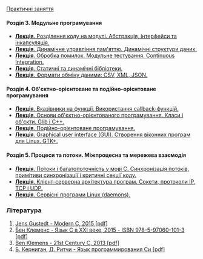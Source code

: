 [Практичні заняття](#)

#### Розділ 3. Модульне програмування

-   [__Лекція__. Розділення коду на модулі. Абстракція, інтерфейси та інкапсуляція.][modules]
-   [__Лекція__. Динамічне управління пам'яттю. Динамічні структури даних.][data_structs]
-   [__Лекція__. Обробка помилок. Модульне тестування. Continuous Integration.][testing]
-   [__Лекція__. Статичні та динамічні бібліотеки.][libs]
-   [__Лекція__. Формати обміну даними: CSV, XML, JSON.][data_formats]

#### Розділ 4. Об'єктно-орієнтоване та подійно-орієнтоване програмування

-   [__Лекція__. Вказівники на функції. Використання callback-функцій.][callbacks]
-   [__Лекція__. Основи об'єктно-орієнтованого програмування. Класи і об'єкти. Glib і C++.][oop]
-   [__Лекція__. Подійно-орієнтоване програмування.][events]
-   [__Лекція__. Graphical user interface (GUI). Створення віконних програм для Linux. GTK+.][gui]

#### Розділ 5. Процеси та потоки. Міжпроцесна та мережева взаємодія

-   [__Лекція__. Потоки і багатопоточність у мові С. Синхронізація потоків, примітиви синхронізації і критичні секції коду.][threads]
-   [__Лекція__. Клієнт-серверна архітектура програм. Сокети, протоколи IP, TCP i UDP.][networking]
-   [__Лекція__. Сервісні програми Linux (daemons).][daemons]

### Література

1.  [Jens Gustedt - Modern C, 2015 [pdf]](https://drive.google.com/file/d/0B2DT7H96sv8fUExoYzNlMFNLNDA/view?usp=sharing)
1.  [Бен Клеменс - Язык С в XXI веке, 2015 - ISBN 978-5-97060-101-3 [pdf]](https://drive.google.com/file/d/0B2DT7H96sv8feW5ZV29sd0ppNTg/view?usp=sharing)
1.  [Ben Klemens - 21st Century C, 2013 [pdf]](http://file.allitebooks.com/20150510/21st%20Century%20C.pdf)
1.  [Б. Керниган, Д. Ритчи - Язык программирования Си [pdf]](http://studrada.fpm.kpi.ua/archive/Kernigan,Pichi-C-programming.pdf)

  [modules]: https://docs.google.com/document/d/12MQg2N-yg3B2yUxehXieScg_y1K6rnbM-igkm_qbG1o/edit#
  [testing]: https://docs.google.com/document/d/1bBVm38PPY8b5iEE15Q0qFIJFusyhZzg25VdDczF9Ciw/edit?usp=sharing
  [data_structs]: https://docs.google.com/document/d/1ovwOnHQ65NE8qaKG_iOgvoQUhxxGsNTxgDAqo26vxS0/edit?usp=sharing
  [libs]: https://docs.google.com/document/d/1ZZ7rSETmNjMRHt4URnsX0ExplG5zAziiIIrS7cncWbc/edit?usp=sharing
  [data_formats]: https://docs.google.com/document/d/1KT30eqOkPcJgi680ibc3m4waZXaejT5W06zYKW6usEg/edit?usp=sharing
  [callbacks]: https://docs.google.com/document/d/1-8yfw06Md6pHm1v3GLgtbLiEcrmRAOZh3etQ_YKV-zU/edit?usp=sharing
  [oop]: https://docs.google.com/document/d/1Jq4hZeAM7aXj_Bvb50P9qu0KPZcHLVbj_egefPQ1sBo/edit?usp=sharing
  [events]: #
  [gui]: #
  [threads]: https://docs.google.com/document/d/15YreOl5UPTw0syDZWzqy2Rk0v8gLfnxDmz9vNJsHZ3k/edit?usp=sharing
  [networking]: https://docs.google.com/document/d/1Lm-2s3EyzOd7ynPMKzi53y3kbZ_UwagXfhWCp6dv4sw/edit?usp=sharing
  [daemons]: #
